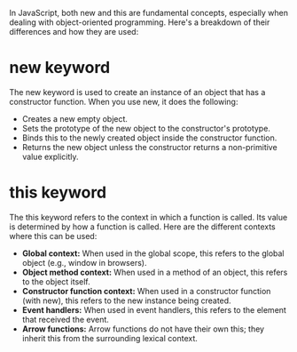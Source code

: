 In JavaScript, both new and this are fundamental concepts, especially when dealing with object-oriented programming. Here's a breakdown of their differences and how they are used:

# new keyword
The new keyword is used to create an instance of an object that has a constructor function. When you use new, it does the following:
- Creates a new empty object.
- Sets the prototype of the new object to the constructor's prototype.
- Binds this to the newly created object inside the constructor function.
- Returns the new object unless the constructor returns a non-primitive value explicitly.

# this keyword
The this keyword refers to the context in which a function is called. Its value is determined by how a function is called. Here are the different contexts where this can be used:

- **Global context:** When used in the global scope, this refers to the global object (e.g., window in browsers).
- **Object method context:** When used in a method of an object, this refers to the object itself.
- **Constructor function context:** When used in a constructor function (with new), this refers to the new instance being created.
- **Event handlers:** When used in event handlers, this refers to the element that received the event.
- **Arrow functions:** Arrow functions do not have their own this; they inherit this from the surrounding lexical context.
